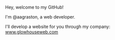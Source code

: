 Hey, welcome to my GitHub!

I'm @aagraston, a web developer.

I'll develop a website for you through my company: www.glowhouseweb.com

<!---
aagraston/aagraston is a ✨ special ✨ repository because its `README.md` (this file) appears on your GitHub profile.
You can click the Preview link to take a look at your changes.
--->
